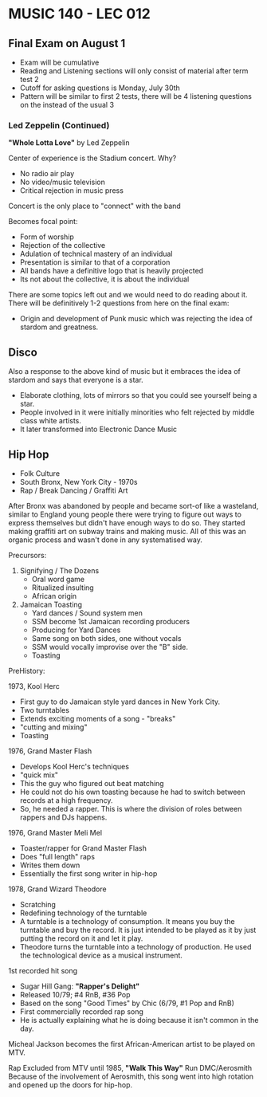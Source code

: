 # MUSIC 140 - LEC 012
## Final Exam on August 1
- Exam will be cumulative
- Reading and Listening sections will only consist of material after term test 2
- Cutoff for asking questions is Monday, July 30th
- Pattern will be similar to first 2 tests, there will be 4 listening questions on the instead of the usual 3

### Led Zeppelin (Continued)

**"Whole Lotta Love"** by Led Zeppelin

Center of experience is the Stadium concert. Why?
- No radio air play
- No video/music television
- Critical rejection in music press

Concert is the only place to "connect" with the band

Becomes focal point:
- Form of worship
- Rejection of the collective
- Adulation of technical mastery of an individual
- Presentation is similar to that of a corporation
- All bands have a definitive logo that is heavily projected
- Its not about the collective, it is about the individual

There are some topics left out and we would need to do reading about it. There will be definitively 1-2 questions from here on the final exam:
- Origin and development of Punk music which was rejecting the idea of stardom and greatness.

## Disco
Also a response to the above kind of music but it embraces the idea of stardom and says that everyone is a star.
- Elaborate clothing, lots of mirrors so that you could see yourself being a star.
- People involved in it were initially minorities who felt rejected by middle class white artists.
- It later transformed into Electronic Dance Music

## Hip Hop
- Folk Culture
- South Bronx, New York City - 1970s
- Rap / Break Dancing / Graffiti Art

After Bronx was abandoned by people and became sort-of like a wasteland, similar to England young people there were trying to figure out ways to express themselves but didn't have enough ways to do so. They started making graffiti art on subway trains and making music. All of this was an organic process and wasn't done in any systematised way.

Precursors:
1. Signifying / The Dozens
    - Oral word game
    - Ritualized insulting
    - African origin
2. Jamaican Toasting
    - Yard dances / Sound system men
    - SSM become 1st Jamaican recording producers
    - Producing for Yard Dances
    - Same song on both sides, one without vocals
    - SSM would vocally improvise over the "B" side.
    - Toasting

PreHistory:

1973, Kool Herc
- First guy to do Jamaican style yard dances in New York City.
- Two turntables
- Extends exciting moments of a song - "breaks"
- "cutting and mixing"
- Toasting

1976, Grand Master Flash
- Develops Kool Herc's techniques
- "quick mix"
- This the guy who figured out beat matching
- He could not do his own toasting because he had to switch between records at a high frequency.
- So, he needed a rapper. This is where the division of roles between rappers and DJs happens.

1976, Grand Master Meli Mel
- Toaster/rapper for Grand Master Flash
- Does "full length" raps
- Writes them down
- Essentially the first song writer in hip-hop

1978, Grand Wizard Theodore
- Scratching
- Redefining technology of the turntable
- A turntable is a technology of consumption. It means you buy the turntable and buy the record. It is just intended to be played as it by just putting the record on it and let it play.
- Theodore turns the turntable into a technology of production. He used the technological device as a musical instrument.

1st recorded hit song
- Sugar Hill Gang: **"Rapper's Delight"**
- Released 10/79; #4 RnB, #36 Pop
- Based on the song "Good Times" by Chic (6/79, #1 Pop and RnB)
- First commercially recorded rap song
- He is actually explaining what he is doing because it isn't common in the day.

Micheal Jackson becomes the first African-American artist to be played on MTV.

Rap Excluded from MTV until 1985, **"Walk This Way"** Run DMC/Aerosmith
Because of the involvement of Aerosmith, this song went into high rotation and opened up the doors for hip-hop.
<!--stackedit_data:
eyJoaXN0b3J5IjpbLTExNjkwNDQ0OTksNjM1MTcwNzAxLC0yMD
gzNDY2NzkwLC0xNTA2NzEzMTA4LDk0NTU3NzU0NiwxMzEyNjEz
ODc2LC0xNjUwNDA5MjIzLC0xOTA0NTIwNDgzLC04NTQzOTExMj
IsMTM3NjU2NjA0MiwyMTMyOTY4NTM1LC03NjcyOTc4NTksLTEz
NzAzNzk4NzQsMzU1Njc0NTkzLDE4MjAyODM0NDIsLTIwMjM0MT
EwNDQsLTE1NzA2NjE0NTQsMTE4MzUzMDU0NywxMjUxMTc3Mzcx
XX0=
-->